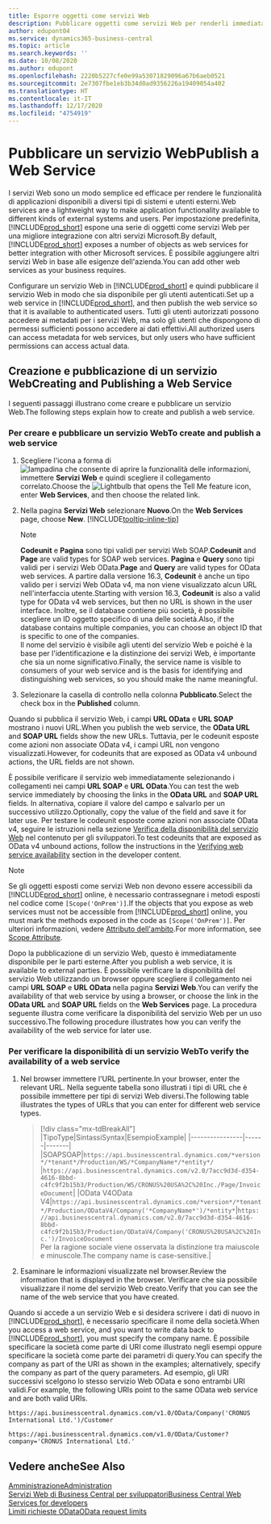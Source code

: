 ```yaml
---
title: Esporre oggetti come servizi Web
description: Pubblicare oggetti come servizi Web per renderli immediatamente disponibili per la propria soluzione di Business Central.
author: edupont04
ms.service: dynamics365-business-central
ms.topic: article
ms.search.keywords: ''
ms.date: 10/08/2020
ms.author: edupont
ms.openlocfilehash: 2220b5227cfe0e99a53071829096a67b6aeb0521
ms.sourcegitcommit: 2e7307fbe1eb3b34d0ad9356226a19409054a402
ms.translationtype: HT
ms.contentlocale: it-IT
ms.lasthandoff: 12/17/2020
ms.locfileid: "4754919"
---
```

# <a name="publish-a-web-service"></a><span data-ttu-id="3bd91-103">Pubblicare un servizio Web</span><span class="sxs-lookup"><span data-stu-id="3bd91-103">Publish a Web Service</span></span>

<span data-ttu-id="3bd91-104">I servizi Web sono un modo semplice ed efficace per rendere le funzionalità di applicazioni disponibili a diversi tipi di sistemi e utenti esterni.</span><span class="sxs-lookup"><span data-stu-id="3bd91-104">Web services are a lightweight way to make application functionality available to different kinds of external systems and users.</span></span> <span data-ttu-id="3bd91-105">Per impostazione predefinita, [!INCLUDE[prod_short](includes/prod_short.md)] espone una serie di oggetti come servizi Web per una migliore integrazione con altri servizi Microsoft.</span><span class="sxs-lookup"><span data-stu-id="3bd91-105">By default, [!INCLUDE[prod_short](includes/prod_short.md)] exposes a number of objects as web services for better integration with other Microsoft services.</span></span> <span data-ttu-id="3bd91-106">È possibile aggiungere altri servizi Web in base alle esigenze dell'azienda.</span><span class="sxs-lookup"><span data-stu-id="3bd91-106">You can add other web services as your business requires.</span></span>  

<span data-ttu-id="3bd91-107">Configurare un servizio Web in [!INCLUDE[prod_short](includes/prod_short.md)] e quindi pubblicare il servizio Web in modo che sia disponibile per gli utenti autenticati.</span><span class="sxs-lookup"><span data-stu-id="3bd91-107">Set up a web service in [!INCLUDE[prod_short](includes/prod_short.md)], and then publish the web service so that it is available to authenticated users.</span></span> <span data-ttu-id="3bd91-108">Tutti gli utenti autorizzati possono accedere ai metadati per i servizi Web, ma solo gli utenti che dispongono di permessi sufficienti possono accedere ai dati effettivi.</span><span class="sxs-lookup"><span data-stu-id="3bd91-108">All authorized users can access metadata for web services, but only users who have sufficient permissions can access actual data.</span></span>  

## <a name="creating-and-publishing-a-web-service"></a><span data-ttu-id="3bd91-109">Creazione e pubblicazione di un servizio Web</span><span class="sxs-lookup"><span data-stu-id="3bd91-109">Creating and Publishing a Web Service</span></span>

<span data-ttu-id="3bd91-110">I seguenti passaggi illustrano come creare e pubblicare un servizio Web.</span><span class="sxs-lookup"><span data-stu-id="3bd91-110">The following steps explain how to create and publish a web service.</span></span>  

### <a name="to-create-and-publish-a-web-service"></a><span data-ttu-id="3bd91-111">Per creare e pubblicare un servizio Web</span><span class="sxs-lookup"><span data-stu-id="3bd91-111">To create and publish a web service</span></span>  

1. <span data-ttu-id="3bd91-112">Scegliere l'icona a forma di ![lampadina che consente di aprire la funzionalità delle informazioni](media/ui-search/search_small.png "Informazioni sull'operazione che si desidera eseguire"), immettere **Servizi Web** e quindi scegliere il collegamento correlato.</span><span class="sxs-lookup"><span data-stu-id="3bd91-112">Choose the ![Lightbulb that opens the Tell Me feature](media/ui-search/search_small.png "Tell me what you want to do") icon, enter **Web Services**, and then choose the related link.</span></span>  
2. <span data-ttu-id="3bd91-113">Nella pagina **Servizi Web** selezionare **Nuovo**.</span><span class="sxs-lookup"><span data-stu-id="3bd91-113">On the **Web Services** page, choose **New**.</span></span> [!INCLUDE[tooltip-inline-tip](includes/tooltip-inline-tip_md.md)]  

    > [!NOTE]  
    > <span data-ttu-id="3bd91-114">**Codeunit** e **Pagina** sono tipi validi per servizi Web SOAP.</span><span class="sxs-lookup"><span data-stu-id="3bd91-114">**Codeunit** and **Page** are valid types for SOAP web services.</span></span> <span data-ttu-id="3bd91-115">**Pagina** e **Query** sono tipi validi per i servizi Web OData.</span><span class="sxs-lookup"><span data-stu-id="3bd91-115">**Page** and **Query** are valid types for OData web services.</span></span> <span data-ttu-id="3bd91-116">A partire dalla versione 16.3, **Codeunit** è anche un tipo valido per i servizi Web OData v4, ma non viene visualizzato alcun URL nell'interfaccia utente.</span><span class="sxs-lookup"><span data-stu-id="3bd91-116">Starting with version 16.3, **Codeunit** is also a valid type for OData v4 web services, but then no URL is shown in the user interface.</span></span> <span data-ttu-id="3bd91-117">Inoltre, se il database contiene più società, è possibile scegliere un ID oggetto specifico di una delle società.</span><span class="sxs-lookup"><span data-stu-id="3bd91-117">Also, if the database contains multiple companies, you can choose an object ID that is specific to one of the companies.</span></span>  
    > <span data-ttu-id="3bd91-118">Il nome del servizio è visibile agli utenti del servizio Web e poiché è la base per l'identificazione e la distinzione dei servizi Web, è importante che sia un nome significativo.</span><span class="sxs-lookup"><span data-stu-id="3bd91-118">Finally, the service name is visible to consumers of your web service and is the basis for identifying and distinguishing web services, so you should make the name meaningful.</span></span>

3. <span data-ttu-id="3bd91-119">Selezionare la casella di controllo nella colonna **Pubblicato**.</span><span class="sxs-lookup"><span data-stu-id="3bd91-119">Select the check box in the **Published** column.</span></span>  

<span data-ttu-id="3bd91-120">Quando si pubblica il servizio Web, i campi **URL OData** e **URL SOAP** mostrano i nuovi URL.</span><span class="sxs-lookup"><span data-stu-id="3bd91-120">When you publish the web service, the **OData URL** and **SOAP URL** fields show the new URLs.</span></span> <span data-ttu-id="3bd91-121">Tuttavia, per le codeunit esposte come azioni non associate OData v4, i campi URL non vengono visualizzati.</span><span class="sxs-lookup"><span data-stu-id="3bd91-121">However, for codeunits that are exposed as OData v4 unbound actions, the URL fields are not shown.</span></span>  

<span data-ttu-id="3bd91-122">È possibile verificare il servizio web immediatamente selezionando i collegamenti nei campi **URL SOAP** e **URL OData**.</span><span class="sxs-lookup"><span data-stu-id="3bd91-122">You can test the web service immediately by choosing the links in the **OData URL** and **SOAP URL** fields.</span></span> <span data-ttu-id="3bd91-123">In alternativa, copiare il valore del campo e salvarlo per un successivo utilizzo.</span><span class="sxs-lookup"><span data-stu-id="3bd91-123">Optionally, copy the value of the field and save it for later use.</span></span> <span data-ttu-id="3bd91-124">Per testare le codeunit esposte come azioni non associate OData v4, seguire le istruzioni nella sezione [Verifica della disponibilità del servizio Web](/dynamics365/business-central/dev-itpro/developer/devenv-creating-and-interacting-with-odatav4-unbound-action#verifying-web-service-availability) nel contenuto per gli sviluppatori.</span><span class="sxs-lookup"><span data-stu-id="3bd91-124">To test codeunits that are exposed as OData v4 unbound actions, follow the instructions in the [Verifying web service availability](/dynamics365/business-central/dev-itpro/developer/devenv-creating-and-interacting-with-odatav4-unbound-action#verifying-web-service-availability) section in the developer content.</span></span>

> [!NOTE]
> <span data-ttu-id="3bd91-125">Se gli oggetti esposti come servizi Web non devono essere accessibili da [!INCLUDE[prod_short](includes/prod_short.md)] online, è necessario contrassegnare i metodi esposti nel codice come `[Scope('OnPrem')]`.</span><span class="sxs-lookup"><span data-stu-id="3bd91-125">If the objects that you expose as web services must not be accessible from [!INCLUDE[prod_short](includes/prod_short.md)] online, you must mark the methods exposed in the code as `[Scope('OnPrem')]`.</span></span> <span data-ttu-id="3bd91-126">Per ulteriori informazioni, vedere [Attributo dell'ambito](/dynamics365/business-central/dev-itpro/developer/methods/devenv-scope-attribute).</span><span class="sxs-lookup"><span data-stu-id="3bd91-126">For more information, see [Scope Attribute](/dynamics365/business-central/dev-itpro/developer/methods/devenv-scope-attribute).</span></span>

<span data-ttu-id="3bd91-127">Dopo la pubblicazione di un servizio Web, questo è immediatamente disponibile per le parti esterne.</span><span class="sxs-lookup"><span data-stu-id="3bd91-127">After you publish a web service, it is available to external parties.</span></span> <span data-ttu-id="3bd91-128">È possibile verificare la disponibilità del servizio Web utilizzando un browser oppure scegliere il collegamento nei campi **URL SOAP** e **URL OData** nella pagina **Servizi Web**.</span><span class="sxs-lookup"><span data-stu-id="3bd91-128">You can verify the availability of that web service by using a browser, or choose the link in the **OData URL** and **SOAP URL** fields on the **Web Services** page.</span></span> <span data-ttu-id="3bd91-129">La procedura seguente illustra come verificare la disponibilità del servizio Web per un uso successivo.</span><span class="sxs-lookup"><span data-stu-id="3bd91-129">The following procedure illustrates how you can verify the availability of the web service for later use.</span></span>  

### <a name="to-verify-the-availability-of-a-web-service"></a><span data-ttu-id="3bd91-130">Per verificare la disponibilità di un servizio Web</span><span class="sxs-lookup"><span data-stu-id="3bd91-130">To verify the availability of a web service</span></span>  

1. <span data-ttu-id="3bd91-131">Nel browser immettere l'URL pertinente.</span><span class="sxs-lookup"><span data-stu-id="3bd91-131">In your browser, enter the relevant URL.</span></span> <span data-ttu-id="3bd91-132">Nella seguente tabella sono illustrati i tipi di URL che è possibile immettere per tipi di servizi Web diversi.</span><span class="sxs-lookup"><span data-stu-id="3bd91-132">The following table illustrates the types of URLs that you can enter for different web service types.</span></span>  

    > [!div class="mx-tdBreakAll"]
    > |<span data-ttu-id="3bd91-133">Tipo</span><span class="sxs-lookup"><span data-stu-id="3bd91-133">Type</span></span>|<span data-ttu-id="3bd91-134">Sintassi</span><span class="sxs-lookup"><span data-stu-id="3bd91-134">Syntax</span></span>|<span data-ttu-id="3bd91-135">Esempio</span><span class="sxs-lookup"><span data-stu-id="3bd91-135">Example</span></span>|
    > |----------------|------|-------|
    > |<span data-ttu-id="3bd91-136">SOAP</span><span class="sxs-lookup"><span data-stu-id="3bd91-136">SOAP</span></span>|`https://api.businesscentral.dynamics.com/*version*/*tenant*/Production/WS/*CompanyName*/*entity*/` |`https://api.businesscentral.dynamics.com/v2.0/7acc9d3d-d354-4616-8bbd-c4fc9f2b15b3/Production/WS/CRONUS%20USA%2C%20Inc./Page/InvoiceDocument`|
    > |<span data-ttu-id="3bd91-137">OData V4</span><span class="sxs-lookup"><span data-stu-id="3bd91-137">OData V4</span></span>|`https://api.businesscentral.dynamics.com/*version*/*tenant*/Production/ODataV4/Company('*CompanyName*')/*entity*`|`https://api.businesscentral.dynamics.com/v2.0/7acc9d3d-d354-4616-8bbd-c4fc9f2b15b3/Production/ODataV4/Company('CRONUS%20USA%2C%20Inc.')/InvoiceDocument`<br/>    <span data-ttu-id="3bd91-138">Per la ragione sociale viene osservata la distinzione tra maiuscole e minuscole.</span><span class="sxs-lookup"><span data-stu-id="3bd91-138">The company name is case-sensitive.</span></span>|

2. <span data-ttu-id="3bd91-139">Esaminare le informazioni visualizzate nel browser.</span><span class="sxs-lookup"><span data-stu-id="3bd91-139">Review the information that is displayed in the browser.</span></span> <span data-ttu-id="3bd91-140">Verificare che sia possibile visualizzare il nome del servizio Web creato.</span><span class="sxs-lookup"><span data-stu-id="3bd91-140">Verify that you can see the name of the web service that you have created.</span></span>  

<span data-ttu-id="3bd91-141">Quando si accede a un servizio Web e si desidera scrivere i dati di nuovo in [!INCLUDE[prod_short](includes/prod_short.md)], è necessario specificare il nome della società.</span><span class="sxs-lookup"><span data-stu-id="3bd91-141">When you access a web service, and you want to write data back to [!INCLUDE[prod_short](includes/prod_short.md)], you must specify the company name.</span></span> <span data-ttu-id="3bd91-142">È possibile specificare la società come parte di URI come illustrato negli esempi oppure specificare la società come parte dei parametri di query.</span><span class="sxs-lookup"><span data-stu-id="3bd91-142">You can specify the company as part of the URI as shown in the examples; alternatively, specify the company as part of the query parameters.</span></span> <span data-ttu-id="3bd91-143">Ad esempio, gli URI successivi scelgono lo stesso servizio Web OData e sono entrambi URI validi.</span><span class="sxs-lookup"><span data-stu-id="3bd91-143">For example, the following URIs point to the same OData web service and are both valid URIs.</span></span>  

```
https://api.businesscentral.dynamics.com/v1.0/OData/Company('CRONUS International Ltd.')/Customer  
```

```
https://api.businesscentral.dynamics.com/v1.0/OData/Customer?company='CRONUS International Ltd.'  
```

## <a name="see-also"></a><span data-ttu-id="3bd91-144">Vedere anche</span><span class="sxs-lookup"><span data-stu-id="3bd91-144">See Also</span></span>

[<span data-ttu-id="3bd91-145">Amministrazione</span><span class="sxs-lookup"><span data-stu-id="3bd91-145">Administration</span></span>](admin-setup-and-administration.md)  
[<span data-ttu-id="3bd91-146">Servizi Web di Business Central per sviluppatori</span><span class="sxs-lookup"><span data-stu-id="3bd91-146">Business Central Web Services for developers</span></span>](/dynamics365/business-central/dev-itpro/webservices/web-services)  
[<span data-ttu-id="3bd91-147">Limiti richieste OData</span><span class="sxs-lookup"><span data-stu-id="3bd91-147">OData request limits</span></span>](/dynamics365/business-central/dev-itpro/administration/operational-limits-online#ODataServices)  

